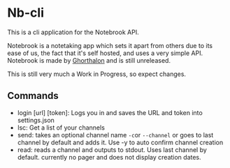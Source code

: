 # Nb-cli

This is a cli application for the Notebrook API.

Notebrook is a notetaking app which sets it apart from others due to its ease of us, the fact that it's self hosted, and uses a very simple API. Notebrook is made by [Ghorthalon](https://github.com/Ghorthalon?tab=repositories) and is still unreleased.

This is still very much a Work in Progress, so expect changes.

## Commands

- login [url] [token]: Logs you in and saves the URL and token into settings.json
- lsc: Get a list of your channels
- send: takes an optional channel name `-c`or `--channel` or goes to last channel by default and adds it. Use -y to auto confirm channel creation
- read: reads a channel and outputs to stdout. Uses last channel by default. currently no pager and does not display creation dates.
